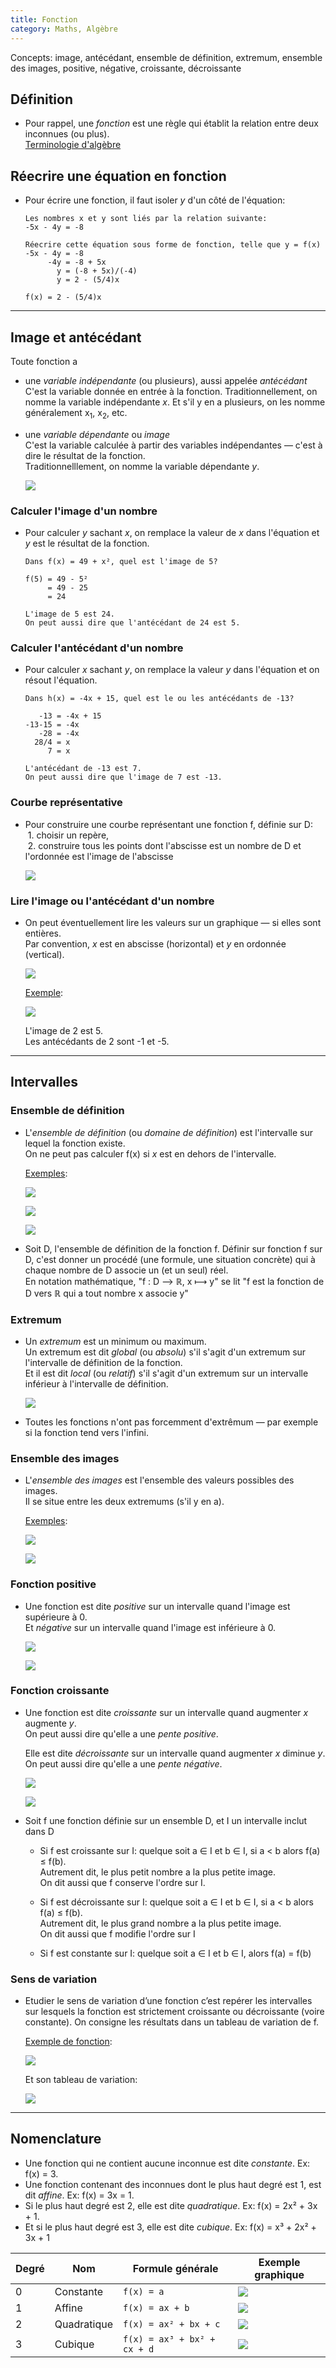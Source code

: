```yaml
---
title: Fonction
category: Maths, Algèbre
---
```


Concepts: image, antécédant, ensemble de définition, extremum, ensemble des images, positive, négative, croissante, décroissante

## Définition

* Pour rappel, une *fonction* est une règle qui établit la relation entre deux inconnues (ou plus).  
  [Terminologie d'algèbre](alg-intro.md#fonction)

## Réecrire une équation en fonction

* Pour écrire une fonction, il faut isoler *y* d'un côté de l'équation:

  ```
  Les nombres x et y sont liés par la relation suivante:  
  -5x - 4y = -8

  Réecrire cette équation sous forme de fonction, telle que y = f(x)
  -5x - 4y = -8
       -4y = -8 + 5x
         y = (-8 + 5x)/(-4)
         y = 2 - (5/4)x

  f(x) = 2 - (5/4)x
  ```

---

## Image et antécédant

Toute fonction a

* une *variable indépendante* (ou plusieurs), aussi appelée *antécédant*  
  C'est la variable donnée en entrée à la fonction. Traditionnellement, on nomme la variable indépendante *x*. Et s'il y en a plusieurs, on les nomme généralement x<sub>1</sub>, x<sub>2</sub>, etc.

* une *variable dépendante* ou *image*  
  C'est la variable calculée à partir des variables indépendantes — c'est à dire le résultat de la fonction.  
  Traditionnelllement, on nomme la variable dépendante *y*.

  ![](https://i.imgur.com/uvSZj12.png)

### Calculer l'image d'un nombre

* Pour calculer *y* sachant *x*, on remplace la valeur de *x* dans l'équation et *y* est le résultat de la fonction.

  ```
  Dans f(x) = 49 + x², quel est l'image de 5?

  f(5) = 49 - 5²
       = 49 - 25
       = 24

  L'image de 5 est 24.  
  On peut aussi dire que l'antécédant de 24 est 5.
  ```

### Calculer l'antécédant d'un nombre

* Pour calculer *x* sachant *y*, on remplace la valeur *y* dans l'équation et on résout l'équation.

  ```
  Dans h(x) = -4x + 15, quel est le ou les antécédants de -13?

     -13 = -4x + 15
  -13-15 = -4x
     -28 = -4x
    28/4 = x
       7 = x

  L'antécédant de -13 est 7.  
  On peut aussi dire que l'image de 7 est -13.
  ```

### Courbe représentative

* Pour construire une courbe représentant une fonction f, définie sur D:  
   1. choisir un repère,  
   2. construire tous les points dont l'abscisse est un nombre de D et l'ordonnée est l'image de l'abscisse

  ![](https://i.imgur.com/JY73yWR.png)

### Lire l'image ou l'antécédant d'un nombre

* On peut éventuellement lire les valeurs sur un graphique — si elles sont entières.  
  Par convention, *x* est en abscisse (horizontal) et *y* en ordonnée (vertical).

  ![](https://i.imgur.com/gv9sp4h.png)

  <ins>Exemple</ins>:  

  ![](https://i.imgur.com/pm7iGH5.png)

  L'image de 2 est 5.  
  Les antécédants de 2 sont -1 et -5.

---

## Intervalles

### Ensemble de définition

* L'*ensemble de définition* (ou *domaine de définition*) est l'intervalle sur lequel la fonction existe.  
  On ne peut pas calculer f(x) si *x* est en dehors de l'intervalle.

  <ins>Exemples</ins>:

  ![](https://i.imgur.com/ixBWEiTm.png)

  ![](https://i.imgur.com/WoVxhvRm.png?2)

  ![](https://i.imgur.com/fZiZTmym.png)

* Soit D, l'ensemble de définition de la fonction f.  Définir sur fonction f sur D, c'est donner un procédé (une formule, une situation concrète) qui à chaque nombre de D associe un (et un seul) réel.  
  En notation mathématique, "f : D ⟶ ℝ, x ⟼ y" se lit "f est la fonction de D vers ℝ qui a tout nombre x associe y"

### Extremum

* Un *extremum* est un minimum ou maximum.  
  Un extremum est dit *global* (ou *absolu*) s'il s'agit d'un extremum sur l'intervalle de définition de la fonction.  
  Et il est dit *local* (ou *relatif*) s'il s'agit d'un extremum sur un intervalle inférieur à l'intervalle de définition.

  ![](https://i.imgur.com/Vo7v59kl.png)

* Toutes les fonctions n'ont pas forcemment d'extrêmum — par exemple si la fonction tend vers l'infini.

### Ensemble des images

* L'*ensemble des images* est l'ensemble des valeurs possibles des images.  
  Il se situe entre les deux extremums (s'il y en a).

  <ins>Exemples</ins>:

  ![](https://i.imgur.com/M3pQgmB.png)

  ![](https://i.imgur.com/TE5gIR2.png)

### Fonction positive

* Une fonction est dite *positive* sur un intervalle quand l'image est supérieure à 0.  
  Et *négative* sur un intervalle quand l'image est inférieure à 0.

  ![](https://i.imgur.com/F7hDoOSl.png)

  ![](https://i.imgur.com/wC0pY8Jl.png)

### Fonction croissante

* Une fonction est dite *croissante* sur un intervalle quand augmenter *x* augmente *y*.  
  On peut aussi dire qu'elle a une *pente positive*.  

  Elle est dite *décroissante* sur un intervalle quand augmenter *x* diminue *y*.  
  On peut aussi dire qu'elle a une *pente négative*.

  ![](https://i.imgur.com/lbTKGQPl.png)

  ![](https://i.imgur.com/M5CWd8Cl.png)

* Soit f une fonction définie sur un ensemble D, et I un intervalle inclut dans D

  * Si f est croissante sur I: quelque soit a ∈ I et b ∈ I, si a < b alors f(a) ≤ f(b).  
    Autrement dit, le plus petit nombre a la plus petite image.  
    On dit aussi que f conserve l'ordre sur I.

  * Si f est décroissante sur I: quelque soit a ∈ I et b ∈ I, si a < b alors f(a) ≤ f(b).  
    Autrement dit, le plus grand nombre a la plus petite image.  
    On dit aussi que f modifie l'ordre sur I

  * Si f est constante sur I: quelque soit a ∈ I et b ∈ I, alors f(a) = f(b)

### Sens de variation

<!--
* Étudier le sens de variation de f, c'est découper son ensemble de définition D en intervalles sur lesquels f est soit croissante soit décroissante soit constante. On consigne les résultats dans un tableau de variation de f.

  ![](https://i.imgur.com/qVKWAHc.png)
-->

* Etudier le sens de variation d’une fonction c’est repérer les intervalles sur lesquels la fonction est
strictement croissante ou décroissante (voire constante).
  On consigne les résultats dans un tableau de variation de f.

  <ins>Exemple de fonction</ins>:

  ![](https://i.imgur.com/DlzzfNq.png)

  Et son tableau de variation:

  ![](https://i.imgur.com/HF87AeL.png)

---

## Nomenclature

* Une fonction qui ne contient aucune inconnue est dite *constante*. Ex: f(x) = 3.  
* Une fonction contenant des inconnues dont le plus haut degré est 1, est dit *affine*. Ex: f(x) = 3x = 1.  
* Si le plus haut degré est 2, elle est dite *quadratique*. Ex: f(x) = 2x² + 3x + 1.  
* Et si le plus haut degré est 3, elle est dite *cubique*. Ex: f(x) = x³ + 2x² + 3x + 1

| Degré | Nom      | Formule générale            | Exemple graphique
|--- |---          |---                          |---
| 0  | Constante   | `f(x) = a`                  | ![](https://i.imgur.com/FrekHTqt.png)
| 1  | Affine      | `f(x) = ax + b`             | ![](https://i.imgur.com/W0SQbTMt.png)
| 2  | Quadratique | `f(x) = ax² + bx + c`       | ![](https://i.imgur.com/d3GGnaYt.png)
| 3  | Cubique     | `f(x) = ax³ + bx² + cx + d` | ![](https://i.imgur.com/tUfLbBYt.png)
